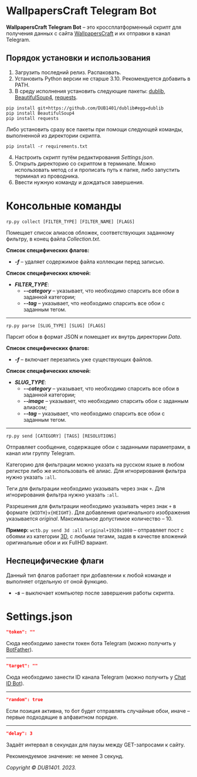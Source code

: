 # WallpapersCraft Telegram Bot
**WallpapersCraft Telegram Bot** – это кроссплатформенный скрипт для получения данных с сайта [WallpapersCraft](https://wallpaperscraft.ru/) и их отправки в канал Telegram.

## Порядок установки и использования
1. Загрузить последний релиз. Распаковать.
2. Установить Python версии не старше 3.10. Рекомендуется добавить в PATH.
3. В среду исполнения установить следующие пакеты: [dublib](https://github.com/DUB1401/dublib), [BeautifulSoup4](https://launchpad.net/beautifulsoup), [requests](https://github.com/psf/requests).
```
pip install git+https://github.com/DUB1401/dublib#egg=dublib
pip install BeautifulSoup4
pip install requests
```
Либо установить сразу все пакеты при помощи следующей команды, выполненной из директории скрипта.
```
pip install -r requirements.txt
```
4. Настроить скрипт путём редактирования _Settings.json_.
5. Открыть директорию со скриптом в терминале. Можно использовать метод `cd` и прописать путь к папке, либо запустить терминал из проводника.
6. Ввести нужную команду и дождаться завершения.

# Консольные команды
```
rp.py collect [FILTER_TYPE] [FILTER_NAME] [FLAGS]
```
Помещает список алиасов обложек, соответствующих заданному фильтру, в конец файла _Collection.txt_.

**Список специфических флагов:**
* _**-f**_ – удаляет содержимое файла коллекции перед записью.

**Список специфических ключей:**
* _**FILTER_TYPE**_:
	* _**--category**_ – указывает, что необходимо спарсить все обои в заданной категории;
	* _**--tag**_ – указывает, что необходимо спарсить все обои с заданным тегом.
___
```
rp.py parse [SLUG_TYPE] [SLUG] [FLAGS]
```
Парсит обои в формат JSON и помещает их внутрь директории _Data_.

**Список специфических флагов:**
* _**-f**_ – включает перезапись уже существующих файлов.

**Список специфических ключей:**
* _**SLUG_TYPE**_:
	* _**--category**_ – указывает, что необходимо спарсить все обои в заданной категории;
	* _**--image**_ – указывает, что необходимо спарсить обои с заданным алиасом;
	* _**--tag**_ – указывает, что необходимо спарсить все обои с заданным тегом.
___
```
rp.py send [CATEGORY] [TAGS] [RESOLUTIONS]
```
Отправляет сообщение, содержащее обои с заданными параметрами, в канал или группу Telegram. 

Категорию для фильтрации можно указать на русском языке в любом регистре либо же использовать её алиас. Для игнорирования фильтра нужно указать `:all`.

Теги для фильтрации необходимо указывать через знак `+`. Для игнорирования фильтра нужно указать `:all`.

Разрешения для фильтрации необходимо указывать через знак `+` в формате `{WIDTH}x{HEIGHT}`. Для добавления оригинального изображения указывается _original_. Максимальное допустимое количество – 10.

**Пример:** `wctb.py send 3d :all original+1920x1080` – отправляет пост с обоями из категории [3D](https://wallpaperscraft.ru/catalog/3d), с любыми тегами, задав в качестве вложений оригинальные обои и их FullHD вариант.

## Неспецифические флаги
Данный тип флагов работает при добавлении к любой команде и выполняет отдельную от оной функцию.
* _**-s**_ – выключает компьютер после завершения работы скрипта.

# Settings.json
```JSON
"token": ""
```
Сюда необходимо занести токен бота Telegram (можно получить у [BotFather](https://t.me/BotFather)).
___
```JSON
"target": ""
```
Сюда необходимо занести ID канала Telegram (можно получить у [Chat ID Bot](https://t.me/chat_id_echo_bot)).
___
```JSON
"random": true
```
Если позиция активна, то бот будет отправлять случайные обои, иначе – первые подходящие в алфавитном порядке.
___
```JSON
"delay": 3
```
Задаёт интервал в секундах для паузы между GET-запросами к сайту.

Рекомендуемое значение: не менее 3 секунд.

_Copyright © DUB1401. 2023._
